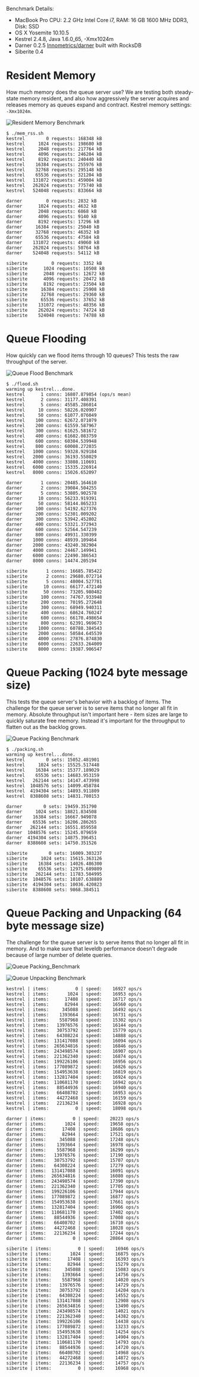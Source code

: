 Benchmark Details:
* MacBook Pro CPU: 2.2 GHz Intel Core i7, RAM: 16 GB 1600 MHz DDR3, Disk: SSD
* OS X Yosemite 10.10.5
* Kestrel 2.4.8, Java 1.6.0_65, -Xmx1024m
* Darner 0.2.5 [Innometrics/darner](https://github.com/Innometrics/darner) built with RocksDB
* Siberite 0.4

# Resident Memory

How much memory does the queue server use?  We are testing both steady-state memory resident, and also how aggressively
the server acquires and releases memory as queues expand and contract.
Kestrel memory settings: `-Xmx1024m`.

![Resident Memory Benchmark](images/benchmark_resident_memory.png)

```
$ ./mem_rss.sh
kestrel        0 requests: 168348 kB
kestrel     1024 requests: 198680 kB
kestrel     2048 requests: 217764 kB
kestrel     4096 requests: 246204 kB
kestrel     8192 requests: 240440 kB
kestrel    16384 requests: 255976 kB
kestrel    32768 requests: 295148 kB
kestrel    65536 requests: 321204 kB
kestrel   131072 requests: 459004 kB
kestrel   262024 requests: 775740 kB
kestrel   524048 requests: 833664 kB

darner         0 requests: 2832 kB
darner      1024 requests: 4632 kB
darner      2048 requests: 6868 kB
darner      4096 requests: 9140 kB
darner      8192 requests: 17296 kB
darner     16384 requests: 25040 kB
darner     32768 requests: 46352 kB
darner     65536 requests: 47584 kB
darner    131072 requests: 49060 kB
darner    262024 requests: 50764 kB
darner    524048 requests: 54112 kB

siberite         0 requests: 3352 kB
siberite      1024 requests: 10508 kB
siberite      2048 requests: 12672 kB
siberite      4096 requests: 20472 kB
siberite      8192 requests: 23504 kB
siberite     16384 requests: 25908 kB
siberite     32768 requests: 29360 kB
siberite     65536 requests: 37652 kB
siberite    131072 requests: 48356 kB
siberite    262024 requests: 74724 kB
siberite    524048 requests: 74788 kB
```

# Queue Flooding

How quickly can we flood items through 10 queues?  This tests the raw throughput of the server.

![Queue Flood Benchmark](images/benchmark_queue_flood.png)

```
$ ./flood.sh
warming up kestrel...done.
kestrel      1 conns: 16807.879854 (ops/s mean)
kestrel      2 conns: 31177.408391
kestrel      5 conns: 45585.286014
kestrel     10 conns: 58226.020907
kestrel     50 conns: 61077.076049
kestrel    100 conns: 62672.071079
kestrel    200 conns: 61559.587967
kestrel    300 conns: 61625.581672
kestrel    400 conns: 61602.083759
kestrel    600 conns: 60304.539948
kestrel    800 conns: 60008.272035
kestrel   1000 conns: 59328.929184
kestrel   2000 conns: 36193.558029
kestrel   4000 conns: 33808.110691
kestrel   6000 conns: 15335.226914
kestrel   8000 conns: 15026.652097

darner       1 conns: 20485.164610
darner       2 conns: 39084.504255
darner       5 conns: 53805.902578
darner      10 conns: 56233.919391
darner      50 conns: 58144.865233
darner     100 conns: 54192.627376
darner     200 conns: 52301.009202
darner     300 conns: 53942.452802
darner     400 conns: 53321.372943
darner     600 conns: 52564.547239
darner     800 conns: 49931.330399
darner    1000 conns: 48939.109464
darner    2000 conns: 43240.382904
darner    4000 conns: 24467.149941
darner    6000 conns: 22490.386543
darner    8000 conns: 14474.205194

siberite       1 conns: 16685.785422
siberite       2 conns: 29680.072714
siberite       5 conns: 48004.527781
siberite      10 conns: 66177.472140
siberite      50 conns: 73205.980482
siberite     100 conns: 74767.933948
siberite     200 conns: 70195.272648
siberite     300 conns: 68949.940311
siberite     400 conns: 68624.760247
siberite     600 conns: 66170.498654
siberite     800 conns: 62391.969673
siberite    1000 conns: 60788.384543
siberite    2000 conns: 50584.645539
siberite    4000 conns: 27876.874830
siberite    6000 conns: 22633.264009
siberite    8000 conns: 19387.906547
```

# Queue Packing (1024 byte message size)

This tests the queue server's behavior with a backlog of items.  The challenge for the queue server is to serve items
that no longer all fit in memory.  Absolute throughput isn't important here - item sizes are large to quickly saturate
free memory.  Instead it's important for the throughput to flatten out as the backlog grows.

![Queue Packing Benchmark](images/benchmark_queue_packing_1024.png)


```
$ ./packing.sh
warming up kestrel...done.
kestrel        0 sets: 15052.481901
kestrel     1024 sets: 15525.517448
kestrel    16384 sets: 15377.189029
kestrel    65536 sets: 14683.953159
kestrel   262144 sets: 14147.473998
kestrel  1048576 sets: 14099.458784
kestrel  4194304 sets: 14893.911809
kestrel  8388608 sets: 14831.780153

darner        0 sets: 19459.351790
darner     1024 sets: 18821.834508
darner    16384 sets: 16667.949078
darner    65536 sets: 16206.286265
darner   262144 sets: 16551.859558
darner  1048576 sets: 15245.079659
darner  4194304 sets: 14875.396451
darner  8388608 sets: 14750.351526

siberite        0 sets: 16009.303237
siberite     1024 sets: 15615.363126
siberite    16384 sets: 14026.486300
siberite    65536 sets: 12975.689809
siberite   262144 sets: 11783.504995
siberite  1048576 sets: 10107.638889
siberite  4194304 sets: 10036.420823
siberite  8388608 sets: 9868.384511
```

# Queue Packing and Unpacking (64 byte message size)

The challenge for the queue server is to serve items that no longer all fit
in memory. And to make sure that leveldb performance doesn't degrade because of
large number of delete queries.

![Queue Packing_Benchmark](images/benchmark_queue_packing_64.png)

![Queue Unpacking Benchmark](images/benchmark_queue_unpacking_64.png)


```
kestrel | items:          0 | speed:    16927 ops/s
kestrel | items:       1024 | speed:    16953 ops/s
kestrel | items:      17408 | speed:    16717 ops/s
kestrel | items:      82944 | speed:    16560 ops/s
kestrel | items:     345088 | speed:    16492 ops/s
kestrel | items:    1393664 | speed:    16731 ops/s
kestrel | items:    5587968 | speed:    15302 ops/s
kestrel | items:   13976576 | speed:    16144 ops/s
kestrel | items:   30753792 | speed:    15779 ops/s
kestrel | items:   64308224 | speed:    14888 ops/s
kestrel | items:  131417088 | speed:    16094 ops/s
kestrel | items:  265634816 | speed:    16846 ops/s
kestrel | items:  243498574 | speed:    16907 ops/s
kestrel | items:  221362340 | speed:    16874 ops/s
kestrel | items:  199226106 | speed:    16956 ops/s
kestrel | items:  177089872 | speed:    16826 ops/s
kestrel | items:  154953638 | speed:    16819 ops/s
kestrel | items:  132817404 | speed:    16924 ops/s
kestrel | items:  110681170 | speed:    16942 ops/s
kestrel | items:   88544936 | speed:    16940 ops/s
kestrel | items:   66408702 | speed:    16953 ops/s
kestrel | items:   44272468 | speed:    16159 ops/s
kestrel | items:   22136234 | speed:    16928 ops/s
kestrel | items:          0 | speed:    18098 ops/s

darner | items:          0 | speed:    20223 ops/s
darner | items:       1024 | speed:    19658 ops/s
darner | items:      17408 | speed:    18686 ops/s
darner | items:      82944 | speed:    17521 ops/s
darner | items:     345088 | speed:    17248 ops/s
darner | items:    1393664 | speed:    16978 ops/s
darner | items:    5587968 | speed:    16299 ops/s
darner | items:   13976576 | speed:    17190 ops/s
darner | items:   30753792 | speed:    15707 ops/s
darner | items:   64308224 | speed:    17279 ops/s
darner | items:  131417088 | speed:    16091 ops/s
darner | items:  265634816 | speed:    16080 ops/s
darner | items:  243498574 | speed:    17390 ops/s
darner | items:  221362340 | speed:    17705 ops/s
darner | items:  199226106 | speed:    17944 ops/s
darner | items:  177089872 | speed:    16877 ops/s
darner | items:  154953638 | speed:    17661 ops/s
darner | items:  132817404 | speed:    16966 ops/s
darner | items:  110681170 | speed:    17402 ops/s
darner | items:   88544936 | speed:    17008 ops/s
darner | items:   66408702 | speed:    16710 ops/s
darner | items:   44272468 | speed:    18028 ops/s
darner | items:   22136234 | speed:    17244 ops/s
darner | items:          0 | speed:    20864 ops/s

siberite | items:          0 | speed:    16946 ops/s
siberite | items:       1024 | speed:    16875 ops/s
siberite | items:      17408 | speed:    16393 ops/s
siberite | items:      82944 | speed:    15279 ops/s
siberite | items:     345088 | speed:    15083 ops/s
siberite | items:    1393664 | speed:    14756 ops/s
siberite | items:    5587968 | speed:    14020 ops/s
siberite | items:   13976576 | speed:    14729 ops/s
siberite | items:   30753792 | speed:    14204 ops/s
siberite | items:   64308224 | speed:    14552 ops/s
siberite | items:  131417088 | speed:    12908 ops/s
siberite | items:  265634816 | speed:    13490 ops/s
siberite | items:  243498574 | speed:    14021 ops/s
siberite | items:  221362340 | speed:    14382 ops/s
siberite | items:  199226106 | speed:    14438 ops/s
siberite | items:  177089872 | speed:    13233 ops/s
siberite | items:  154953638 | speed:    14254 ops/s
siberite | items:  132817404 | speed:    14904 ops/s
siberite | items:  110681170 | speed:    14793 ops/s
siberite | items:   88544936 | speed:    14720 ops/s
siberite | items:   66408702 | speed:    14968 ops/s
siberite | items:   44272468 | speed:    14872 ops/s
siberite | items:   22136234 | speed:    14757 ops/s
siberite | items:          0 | speed:    16968 ops/s
```

